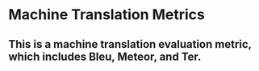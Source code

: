 # Machine Translation Metrics
## This is a machine translation evaluation metric, which includes Bleu, Meteor, and Ter.
